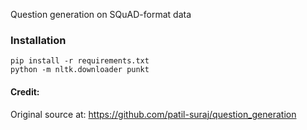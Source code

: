 Question generation on SQuAD-format data

### Installation
```shell
pip install -r requirements.txt
python -m nltk.downloader punkt
```



#### Credit:
Original source at: https://github.com/patil-suraj/question_generation